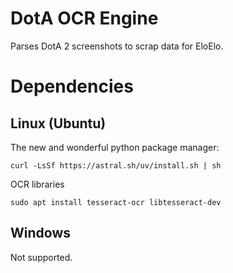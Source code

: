 # DotA OCR Engine

Parses DotA 2 screenshots to scrap data for EloElo.


# Dependencies

## Linux (Ubuntu)

The new and wonderful python package manager:
```
curl -LsSf https://astral.sh/uv/install.sh | sh
```

OCR libraries
```
sudo apt install tesseract-ocr libtesseract-dev
```

## Windows

Not supported.